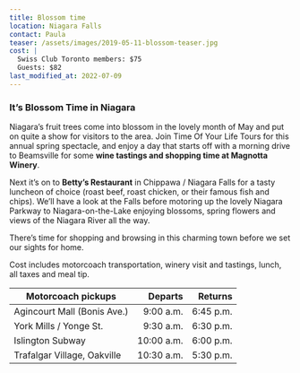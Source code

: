```yaml
---
title: Blossom time
location: Niagara Falls
contact: Paula
teaser: /assets/images/2019-05-11-blossom-teaser.jpg
cost: |
  Swiss Club Toronto members: $75
  Guests: $82
last_modified_at: 2022-07-09
---
```


### It’s Blossom Time in Niagara

Niagara’s fruit trees come into blossom in the lovely month of May and put on
quite a show for visitors to the area. Join Time Of Your Life Tours for this
annual spring spectacle, and enjoy a day that starts off with a morning drive
to Beamsville for some **wine tastings and shopping time at Magnotta Winery**.

Next it’s on to **Betty’s Restaurant** in Chippawa / Niagara Falls for a tasty
luncheon of choice (roast beef, roast chicken, or their famous fish and chips).
We’ll have a look at the Falls before motoring up the lovely Niagara Parkway to
Niagara-on-the-Lake enjoying blossoms, spring flowers and views of the Niagara
River all the way.

There’s time for shopping and browsing in this charming town before we set our
sights for home.

Cost includes motorcoach transportation, winery visit and tastings, lunch, all
taxes and meal tip.

| Motorcoach pickups          | Departs    | Returns  |
| --------------------------- | ---------: | -------: |
| Agincourt Mall (Bonis Ave.) | 9:00 a.m.  | 6:45 p.m.|
| York Mills / Yonge St.      | 9:30 a.m.  | 6:30 p.m.|
| Islington Subway            | 10:00 a.m. | 6:00 p.m.|
| Trafalgar Village, Oakville | 10:30 a.m. | 5:30 p.m.|
